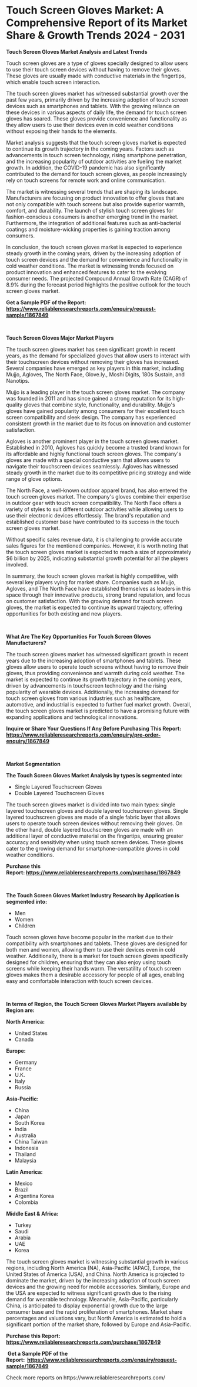 <p><h1>Touch Screen Gloves Market: A Comprehensive Report of its Market Share & Growth Trends 2024 - 2031</h1></p><p><strong>Touch Screen Gloves Market Analysis and Latest Trends</strong></p>
<p><p>Touch screen gloves are a type of gloves specially designed to allow users to use their touch screen devices without having to remove their gloves. These gloves are usually made with conductive materials in the fingertips, which enable touch screen interaction.</p><p>The touch screen gloves market has witnessed substantial growth over the past few years, primarily driven by the increasing adoption of touch screen devices such as smartphones and tablets. With the growing reliance on these devices in various aspects of daily life, the demand for touch screen gloves has soared. These gloves provide convenience and functionality as they allow users to use their devices even in cold weather conditions without exposing their hands to the elements.</p><p>Market analysis suggests that the touch screen gloves market is expected to continue its growth trajectory in the coming years. Factors such as advancements in touch screen technology, rising smartphone penetration, and the increasing popularity of outdoor activities are fueling the market growth. In addition, the COVID-19 pandemic has also significantly contributed to the demand for touch screen gloves, as people increasingly rely on touch screens for remote work and online communication.</p><p>The market is witnessing several trends that are shaping its landscape. Manufacturers are focusing on product innovation to offer gloves that are not only compatible with touch screens but also provide superior warmth, comfort, and durability. The launch of stylish touch screen gloves for fashion-conscious consumers is another emerging trend in the market. Furthermore, the integration of additional features such as anti-bacterial coatings and moisture-wicking properties is gaining traction among consumers.</p><p>In conclusion, the touch screen gloves market is expected to experience steady growth in the coming years, driven by the increasing adoption of touch screen devices and the demand for convenience and functionality in cold weather conditions. The market is witnessing trends focused on product innovation and enhanced features to cater to the evolving consumer needs. The projected Compound Annual Growth Rate (CAGR) of 8.9% during the forecast period highlights the positive outlook for the touch screen gloves market.</p></p>
<p><strong>Get a Sample PDF of the Report:&nbsp; <a href="https://www.reliableresearchreports.com/enquiry/request-sample/1867849">https://www.reliableresearchreports.com/enquiry/request-sample/1867849</a></strong></p>
<p>&nbsp;</p>
<p><strong>Touch Screen Gloves Major Market Players</strong></p>
<p><p>The touch screen gloves market has seen significant growth in recent years, as the demand for specialized gloves that allow users to interact with their touchscreen devices without removing their gloves has increased. Several companies have emerged as key players in this market, including Mujjo, Agloves, The North Face, Glove.ly., Moshi Digits, 180s Sustain, and Nanotips.</p><p>Mujjo is a leading player in the touch screen gloves market. The company was founded in 2011 and has since gained a strong reputation for its high-quality gloves that combine style, functionality, and durability. Mujjo's gloves have gained popularity among consumers for their excellent touch screen compatibility and sleek design. The company has experienced consistent growth in the market due to its focus on innovation and customer satisfaction.</p><p>Agloves is another prominent player in the touch screen gloves market. Established in 2010, Agloves has quickly become a trusted brand known for its affordable and highly functional touch screen gloves. The company's gloves are made with a special conductive yarn that allows users to navigate their touchscreen devices seamlessly. Agloves has witnessed steady growth in the market due to its competitive pricing strategy and wide range of glove options.</p><p>The North Face, a well-known outdoor apparel brand, has also entered the touch screen gloves market. The company's gloves combine their expertise in outdoor gear with touch screen compatibility. The North Face offers a variety of styles to suit different outdoor activities while allowing users to use their electronic devices effortlessly. The brand's reputation and established customer base have contributed to its success in the touch screen gloves market.</p><p>Without specific sales revenue data, it is challenging to provide accurate sales figures for the mentioned companies. However, it is worth noting that the touch screen gloves market is expected to reach a size of approximately $6 billion by 2025, indicating substantial growth potential for all the players involved.</p><p>In summary, the touch screen gloves market is highly competitive, with several key players vying for market share. Companies such as Mujjo, Agloves, and The North Face have established themselves as leaders in this space through their innovative products, strong brand reputation, and focus on customer satisfaction. With the growing demand for touch screen gloves, the market is expected to continue its upward trajectory, offering opportunities for both existing and new players.</p></p>
<p>&nbsp;</p>
<p><strong>What Are The Key Opportunities For Touch Screen Gloves Manufacturers?</strong></p>
<p><p>The touch screen gloves market has witnessed significant growth in recent years due to the increasing adoption of smartphones and tablets. These gloves allow users to operate touch screens without having to remove their gloves, thus providing convenience and warmth during cold weather. The market is expected to continue its growth trajectory in the coming years, driven by advancements in touchscreen technology and the rising popularity of wearable devices. Additionally, the increasing demand for touch screen gloves from various industries such as healthcare, automotive, and industrial is expected to further fuel market growth. Overall, the touch screen gloves market is predicted to have a promising future with expanding applications and technological innovations.</p></p>
<p><strong>Inquire or Share Your Questions If Any Before Purchasing This Report: <a href="https://www.reliableresearchreports.com/enquiry/pre-order-enquiry/1867849">https://www.reliableresearchreports.com/enquiry/pre-order-enquiry/1867849</a></strong></p>
<p>&nbsp;</p>
<p><strong>Market Segmentation</strong></p>
<p><strong>The Touch Screen Gloves Market Analysis by types is segmented into:</strong></p>
<p><ul><li>Single Layered Touchscreen Gloves</li><li>Double Layered Touchscreen Gloves</li></ul></p>
<p><p>The touch screen gloves market is divided into two main types: single layered touchscreen gloves and double layered touchscreen gloves. Single layered touchscreen gloves are made of a single fabric layer that allows users to operate touch screen devices without removing their gloves. On the other hand, double layered touchscreen gloves are made with an additional layer of conductive material on the fingertips, ensuring greater accuracy and sensitivity when using touch screen devices. These gloves cater to the growing demand for smartphone-compatible gloves in cold weather conditions.</p></p>
<p><strong>Purchase this Report:&nbsp;<a href="https://www.reliableresearchreports.com/purchase/1867849">https://www.reliableresearchreports.com/purchase/1867849</a></strong></p>
<p>&nbsp;</p>
<p><strong>The Touch Screen Gloves Market Industry Research by Application is segmented into:</strong></p>
<p><ul><li>Men</li><li>Women</li><li>Children</li></ul></p>
<p><p>Touch screen gloves have become popular in the market due to their compatibility with smartphones and tablets. These gloves are designed for both men and women, allowing them to use their devices even in cold weather. Additionally, there is a market for touch screen gloves specifically designed for children, ensuring that they can also enjoy using touch screens while keeping their hands warm. The versatility of touch screen gloves makes them a desirable accessory for people of all ages, enabling easy and comfortable interaction with touch screen devices.</p></p>
<p>&nbsp;</p>
<p><strong>In terms of Region, the Touch Screen Gloves Market Players available by Region are:</strong></p>
<p>
    <p> <strong> North America: </strong>
        <ul>
            <li>United States</li>
            <li>Canada</li>
        </ul>
        </p> 
    <p> <strong> Europe: </strong>
        <ul>
            <li>Germany</li>
            <li>France</li>
            <li>U.K.</li>
            <li>Italy</li>
            <li>Russia</li>
        </ul>
        </p> 
    <p> <strong> Asia-Pacific: </strong>
        <ul>
            <li>China</li>
            <li>Japan</li>
            <li>South Korea</li>
            <li>India</li>
            <li>Australia</li>
            <li>China Taiwan</li>
            <li>Indonesia</li>
            <li>Thailand</li>
            <li>Malaysia</li>
        </ul>
        </p> 
    <p> <strong> Latin America: </strong>
        <ul>
            <li>Mexico</li>
            <li>Brazil</li>
            <li>Argentina Korea</li>
            <li>Colombia</li>
        </ul>
        </p> 
    <p> <strong> Middle East & Africa: </strong>
        <ul>
            <li>Turkey</li>
            <li>Saudi</li>
            <li>Arabia</li>
            <li>UAE</li>
            <li>Korea</li>
        </ul>
    </p>
    </p>
<p><p>The touch screen gloves market is witnessing substantial growth in various regions, including North America (NA), Asia-Pacific (APAC), Europe, the United States of America (USA), and China. North America is projected to dominate the market, driven by the increasing adoption of touch screen devices and the growing need for mobile accessories. Similarly, Europe and the USA are expected to witness significant growth due to the rising demand for wearable technology. Meanwhile, Asia-Pacific, particularly China, is anticipated to display exponential growth due to the large consumer base and the rapid proliferation of smartphones. Market share percentages and valuations vary, but North America is estimated to hold a significant portion of the market share, followed by Europe and Asia-Pacific.</p></p>
<p><strong>Purchase this Report: <a href="https://www.reliableresearchreports.com/purchase/1867849">https://www.reliableresearchreports.com/purchase/1867849</a></strong></p>
<p>&nbsp;<strong>Get a Sample PDF of the Report:&nbsp;&nbsp;<a href="https://www.reliableresearchreports.com/enquiry/request-sample/1867849">https://www.reliableresearchreports.com/enquiry/request-sample/1867849</a></strong></p>
<p><strong></strong></p>
<p>Check more reports on https://www.reliableresearchreports.com/</p>
